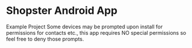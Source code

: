 # Shopster Android App
Example Project
Some devices may be prompted upon install for permissions for contacts etc., this app requires NO special permissions
so feel free to deny those prompts.

